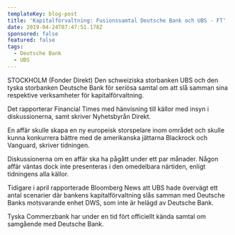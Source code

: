 ```yaml
---
templateKey: blog-post
title: 'Kapitalförvaltning: Fusionssamtal Deutsche Bank och UBS - FT'
date: 2019-04-24T07:47:51.178Z
sponsored: false
featured: false
tags:
  - Deutsche Bank
  - UBS
---
```

STOCKHOLM (Fonder Direkt) Den schweiziska storbanken UBS och den tyska storbanken Deutsche Bank för seriösa samtal om att slå samman sina respektive verksamheter för kapitalförvaltning.

Det rapporterar Financial Times med hänvisning till källor med insyn i diskussionerna, samt skriver Nyhetsbyrån Direkt.

En affär skulle skapa en ny europeisk storspelare inom området och skulle kunna konkurrera bättre med de amerikanska jättarna Blackrock och Vanguard, skriver tidningen.

Diskussionerna om en affär ska ha pågått under ett par månader. Någon affär väntas dock inte presenteras i den omedelbara närtiden, enligt tidningens alla källor.

Tidigare i april rapporterade Bloomberg News att UBS hade övervägt ett antal scenarier där bankens kapitalförvaltning slås samman med Deutsche Banks motsvarande enhet DWS, som inte är helägd av Deutsche Bank.

Tyska Commerzbank har under en tid fört officiellt kända samtal om samgående med Deutsche Bank.
